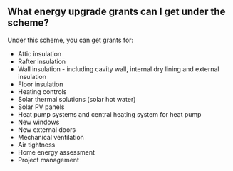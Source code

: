 ##  What energy upgrade grants can I get under the scheme?

Under this scheme, you can get grants for:

  * Attic insulation 
  * Rafter insulation 
  * Wall insulation - including cavity wall, internal dry lining and external insulation 
  * Floor insulation 
  * Heating controls 
  * Solar thermal solutions (solar hot water) 
  * Solar PV panels 
  * Heat pump systems and central heating system for heat pump 
  * New windows 
  * New external doors 
  * Mechanical ventilation 
  * Air tightness 
  * Home energy assessment 
  * Project management 
